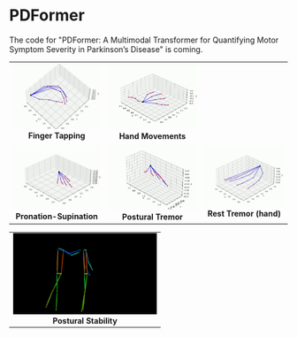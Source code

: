 # PDFormer
The code for "PDFormer: A Multimodal Transformer for Quantifying Motor Symptom Severity in Parkinson’s Disease" is coming.

<table>
  <tr>
    <td align="center">
      <img src="demos/finger_tapping.gif" width="260"/><br/>
      <b>Finger Tapping</b>
    </td>
    <td align="center">
      <img src="demos/hand_movements.gif" width="260"/><br/>
      <b>Hand Movements</b>
    </td>
  </tr>
  <tr>
    <td align="center">
      <img src="demos/Pronation-supination.gif" width="260"/><br/>
      <b>Pronation-Supination</b>
    </td>
    <td align="center">
      <img src="demos/postural_tremor.gif" width="260"/><br/>
      <b>Postural Tremor</b>
    </td>
      <td align="center">
      <img src="demos/rest_tremor_hand.gif" width="260"/><br/>
      <b>Rest Tremor (hand)</b>
    </td>
  </tr>
</table>

<table>
  <tr>
    <td align="center">
      <img src="demos/pose_stability.gif" width="260"/><br/>
      <b>Postural Stability</b>
    </td>
  </tr>
</table>
